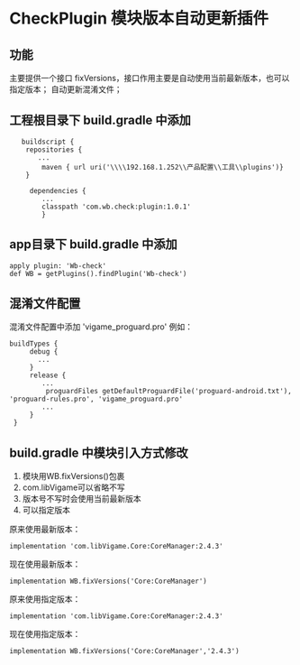 # CheckPlugin 模块版本自动更新插件
## 功能

   主要提供一个接口 fixVersions，接口作用主要是自动使用当前最新版本，也可以指定版本；
   自动更新混淆文件；
## 工程根目录下 build.gradle 中添加
```text
   buildscript {
    repositories {
       ...
        maven { url uri('\\\\192.168.1.252\\产品配置\\工具\\plugins')}
    }
    
     dependencies {
        ...
        classpath 'com.wb.check:plugin:1.0.1'          
        }
```
## app目录下 build.gradle 中添加
```text
apply plugin: 'Wb-check'
def WB = getPlugins().findPlugin('Wb-check')
```

## 混淆文件配置 
混淆文件配置中添加  'vigame_proguard.pro'
例如：
```text
buildTypes {
     debug {
       ...
     }
     release {
        ...
         proguardFiles getDefaultProguardFile('proguard-android.txt'), 'proguard-rules.pro', 'vigame_proguard.pro'
        ...
     }
 }
```

## build.gradle 中模块引入方式修改
1. 模块用WB.fixVersions()包裹
2. com.libVigame可以省略不写
3. 版本号不写时会使用当前最新版本
4. 可以指定版本

原来使用最新版本：
```text
implementation 'com.libVigame.Core:CoreManager:2.4.3'
```
现在使用最新版本：
```text
implementation WB.fixVersions('Core:CoreManager')
```
原来使用指定版本：
```text
implementation 'com.libVigame.Core:CoreManager:2.4.3'
```
现在使用指定版本：
```text
implementation WB.fixVersions('Core:CoreManager','2.4.3')
```
